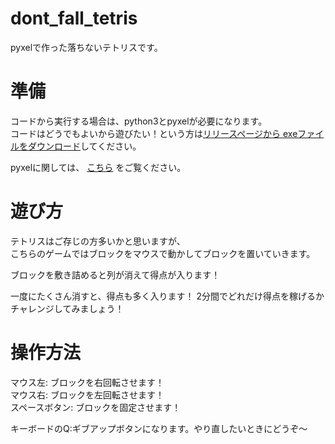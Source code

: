 # dont_fall_tetris
pyxelで作った落ちないテトリスです。

# 準備
コードから実行する場合は、python3とpyxelが必要になります。  
コードはどうでもよいから遊びたい！という方は[リリースページから exeファイルをダウンロード](https://github.com/cacapon/dont_fall_tetris/releases)してください。

pyxelに関しては、 [こちら](https://github.com/kitao/pyxel) をご覧ください。

# 遊び方
テトリスはご存じの方多いかと思いますが、  
こちらのゲームではブロックをマウスで動かしてブロックを置いていきます。

ブロックを敷き詰めると列が消えて得点が入ります！

一度にたくさん消すと、得点も多く入ります！
2分間でどれだけ得点を稼げるかチャレンジしてみましょう！

# 操作方法
マウス左: ブロックを右回転させます！  
マウス右: ブロックを左回転させます！  
スペースボタン: ブロックを固定させます！  

キーボードのQ:ギブアップボタンになります。やり直したいときにどうぞ～
